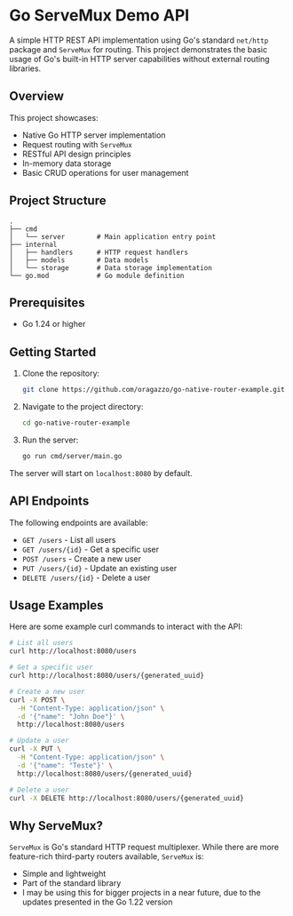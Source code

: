 # Go ServeMux Demo API

A simple HTTP REST API implementation using Go's standard `net/http` package and `ServeMux` for routing. This project demonstrates the basic usage of Go's built-in HTTP server capabilities without external routing libraries.

## Overview

This project showcases:
- Native Go HTTP server implementation
- Request routing with `ServeMux`
- RESTful API design principles
- In-memory data storage
- Basic CRUD operations for user management

## Project Structure

```
.
├── cmd
│   └── server        # Main application entry point
├── internal
│   ├── handlers      # HTTP request handlers
│   ├── models        # Data models
│   └── storage       # Data storage implementation
└── go.mod            # Go module definition
```

## Prerequisites

- Go 1.24 or higher

## Getting Started

1. Clone the repository:
   ```bash
   git clone https://github.com/oragazzo/go-native-router-example.git
   ```

2. Navigate to the project directory:
   ```bash
   cd go-native-router-example
   ```

3. Run the server:
   ```bash
   go run cmd/server/main.go
   ```

The server will start on `localhost:8080` by default.

## API Endpoints

The following endpoints are available:

- `GET /users` - List all users
- `GET /users/{id}` - Get a specific user
- `POST /users` - Create a new user
- `PUT /users/{id}` - Update an existing user
- `DELETE /users/{id}` - Delete a user

## Usage Examples

Here are some example curl commands to interact with the API:

```bash
# List all users
curl http://localhost:8080/users

# Get a specific user
curl http://localhost:8080/users/{generated_uuid}

# Create a new user
curl -X POST \
  -H "Content-Type: application/json" \
  -d '{"name": "John Doe"}' \
  http://localhost:8080/users

# Update a user
curl -X PUT \
  -H "Content-Type: application/json" \
  -d '{"name": "Teste"}' \
  http://localhost:8080/users/{generated_uuid}

# Delete a user
curl -X DELETE http://localhost:8080/users/{generated_uuid}
```

## Why ServeMux?

`ServeMux` is Go's standard HTTP request multiplexer. While there are more feature-rich third-party routers available, `ServeMux` is:

- Simple and lightweight
- Part of the standard library
- I may be using this for bigger projects in a near future, due to the updates presented in the Go 1.22 version
